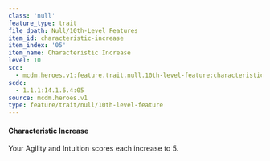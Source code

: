 ```yaml
---
class: 'null'
feature_type: trait
file_dpath: Null/10th-Level Features
item_id: characteristic-increase
item_index: '05'
item_name: Characteristic Increase
level: 10
scc:
  - mcdm.heroes.v1:feature.trait.null.10th-level-feature:characteristic-increase
scdc:
  - 1.1.1:14.1.6.4:05
source: mcdm.heroes.v1
type: feature/trait/null/10th-level-feature
---
```


#### Characteristic Increase

Your Agility and Intuition scores each increase to 5.
